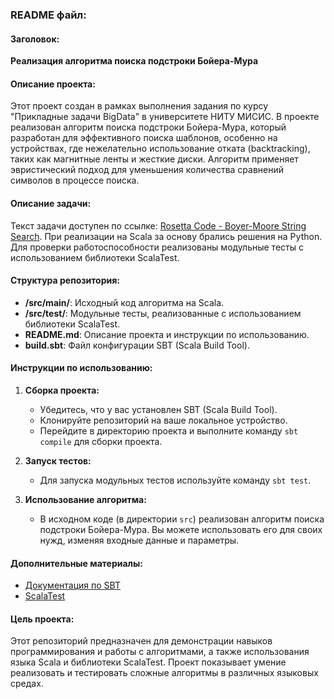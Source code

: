 ### README файл:

#### Заголовок:
**Реализация алгоритма поиска подстроки Бойера-Мура**

#### Описание проекта:
Этот проект создан в рамках выполнения задания по курсу "Прикладные задачи BigData" в университете НИТУ МИСИС. В проекте реализован алгоритм поиска подстроки Бойера-Мура, который разработан для эффективного поиска шаблонов, особенно на устройствах, где нежелательно использование отката (backtracking), таких как магнитные ленты и жесткие диски. Алгоритм применяет эвристический подход для уменьшения количества сравнений символов в процессе поиска.

#### Описание задачи:
Текст задачи доступен по ссылке: [Rosetta Code - Boyer-Moore String Search](https://rosettacode.org/wiki/Boyer-Moore_string_search). При реализации на Scala за основу брались решения на Python. Для проверки работоспособности реализованы модульные тесты с использованием библиотеки ScalaTest.

#### Структура репозитория:
- **/src/main/**: Исходный код алгоритма на Scala.
- **/src/test/**: Модульные тесты, реализованные с использованием библиотеки ScalaTest.
- **README.md**: Описание проекта и инструкции по использованию.
- **build.sbt**: Файл конфигурации SBT (Scala Build Tool).

#### Инструкции по использованию:
1. **Сборка проекта:**
   - Убедитесь, что у вас установлен SBT (Scala Build Tool).
   - Клонируйте репозиторий на ваше локальное устройство.
   - Перейдите в директорию проекта и выполните команду `sbt compile` для сборки проекта.
   
2. **Запуск тестов:**
   - Для запуска модульных тестов используйте команду `sbt test`.
   
3. **Использование алгоритма:**
   - В исходном коде (в директории `src`) реализован алгоритм поиска подстроки Бойера-Мура. Вы можете использовать его для своих нужд, изменяя входные данные и параметры.

#### Дополнительные материалы:
- [Документация по SBT](https://www.scala-sbt.org/1.x/docs/index.html)
- [ScalaTest](http://www.scalatest.org/)

#### Цель проекта:
Этот репозиторий предназначен для демонстрации навыков программирования и работы с алгоритмами, а также использования языка Scala и библиотеки ScalaTest. Проект показывает умение реализовать и тестировать сложные алгоритмы в различных языковых средах.
